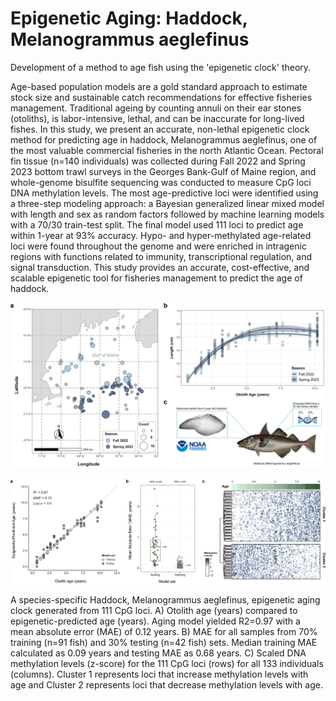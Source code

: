 # Epigenetic Aging: Haddock, Melanogrammus aeglefinus
Development of a method to age fish using the 'epigenetic clock' theory. 

Age-based population models are a gold standard approach to estimate stock size and sustainable catch recommendations for effective fisheries management. Traditional ageing by counting annuli on their ear stones (otoliths), is labor-intensive, lethal, and can be inaccurate for long-lived fishes. In this study, we present an accurate, non-lethal epigenetic clock method for predicting age in haddock, Melanogrammus aeglefinus, one of the most valuable commercial fisheries in the north Atlantic Ocean. Pectoral fin tissue (n=140 individuals) was collected during Fall 2022 and Spring 2023 bottom trawl surveys in the Georges Bank-Gulf of Maine region, and whole-genome bisulfite sequencing was conducted to measure CpG loci DNA methylation levels. The most age-predictive loci were identified using a three-step modeling approach: a Bayesian generalized linear mixed model with length and sex as random factors followed by machine learning models with a 70/30 train-test split. The final model used 111 loci to predict age within 1-year at 93% accuracy. Hypo- and hyper-methylated age-related loci were found throughout the genome and were enriched in intragenic regions with functions related to immunity, transcriptional regulation, and signal transduction. This study provides an accurate, cost-effective, and scalable epigenetic tool for fisheries management to predict the age of haddock. 

![](https://github.com/GMGI-Fisheries/Epigenetic_aging_haddock/blob/main/manuscript%20figures/Figure1_sampling_scheme.png?raw=true)

![](https://github.com/GMGI-Fisheries/Epigenetic_aging_haddock/blob/main/manuscript%20figures/Figure2_aging_clock.png?raw=true)

A species-specific Haddock, Melanogrammus aeglefinus, epigenetic aging clock generated from 111 CpG loci. A) Otolith age (years) compared to epigenetic-predicted age (years). Aging model yielded R2=0.97 with a mean absolute error (MAE) of 0.12 years. B) MAE for all samples from 70% training (n=91 fish) and 30% testing (n=42 fish) sets. Median training MAE calculated as 0.09 years and testing MAE as 0.68 years. C) Scaled DNA methylation levels (z-score) for the 111 CpG loci (rows) for all 133 individuals (columns). Cluster 1 represents loci that increase methylation levels with age and Cluster 2 represents loci that decrease methylation levels with age. 


